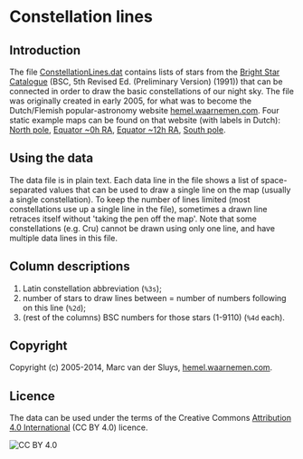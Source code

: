 # Constellation lines

## Introduction
The file [ConstellationLines.dat](ConstellationLines.dat) contains lists of stars from the [Bright Star
Catalogue](https://cdsarc.unistra.fr/viz-bin/cat/V/50) (BSC, 5th Revised Ed. (Preliminary Version) (1991))
that can be connected in order to draw the basic constellations of our night sky.  The file was originally
created in early 2005, for what was to become the Dutch/Flemish popular-astronomy website
[hemel.waarnemen.com](http://hemel.waarnemen.com).  Four static example maps can be found on that website
(with labels in Dutch): [North pole](http://hemel.waarnemen.com/kaarten/vast/noordpool.jpg), [Equator ~0h
RA](http://hemel.waarnemen.com/kaarten/vast/equator_08-00-16.jpg), [Equator ~12h
RA](http://hemel.waarnemen.com/kaarten/vast/equator_20-12-04.jpg), [South
pole](http://hemel.waarnemen.com/kaarten/vast/zuidpool.jpg).


## Using the data
The data file is in plain text.  Each data line in the file shows a list of space-separated values that can be
used to draw a single line on the map (usually a single constellation).  To keep the number of lines limited
(most constellations use up a single line in the file), sometimes a drawn line retraces itself without 'taking
the pen off the map'.  Note that some constellations (e.g. Cru) cannot be drawn using only one line, and have
multiple data lines in this file.


## Column descriptions
1. Latin constellation abbreviation (`%3s`);
2. number of stars to draw lines between = number of numbers following on this line (`%2d`);
3. (rest of the columns) BSC numbers for those stars (1-9110) (`%4d` each).



## Copyright
Copyright (c) 2005-2014, Marc van der Sluys, [hemel.waarnemen.com](http://hemel.waarnemen.com).


## Licence

The data can be used under the terms of the Creative Commons
[Attribution 4.0 International](https://creativecommons.org/licenses/by/4.0/) (CC BY 4.0) licence.

![CC BY 4.0](https://licensebuttons.net/l/by/3.0/88x31.png "CC BY 4.0")
